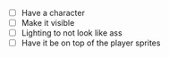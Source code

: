 - [ ] Have a character
- [ ] Make it visible
- [ ] Lighting to not look like ass
- [ ] Have it be on top of the player sprites